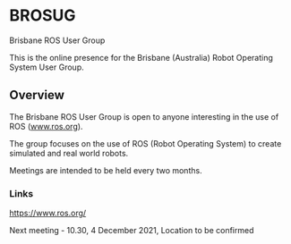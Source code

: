 # BROSUG
Brisbane ROS User Group

This is the online presence for the Brisbane (Australia) Robot Operating System User Group.

## Overview

The Brisbane ROS User Group is open to anyone interesting in the use of ROS (www.ros.org). 

The group focuses on the use of ROS (Robot Operating System) to create simulated and real world robots.

Meetings are intended to be held every two months.

### Links
https://www.ros.org/

Next meeting - 10.30, 4 December 2021, Location to be confirmed


